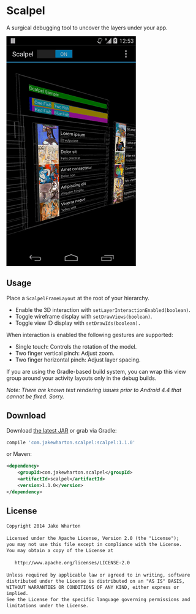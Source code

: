 Scalpel
======

A surgical debugging tool to uncover the layers under your app.

![](images/sample.gif)



Usage
-----

Place a `ScalpelFrameLayout` at the root of your hierarchy.

 * Enable the 3D interaction with `setLayerInteractionEnabled(boolean)`.
 * Toggle wireframe display with `setDrawViews(boolean)`.
 * Toggle view ID display with `setDrawIds(boolean).`

When interaction is enabled the following gestures are supported:

 * Single touch: Controls the rotation of the model.
 * Two finger vertical pinch: Adjust zoom.
 * Two finger horizontal pinch: Adjust layer spacing.

If you are using the Gradle-based build system, you can wrap this view group around your activity
layouts only in the debug builds.

*Note: There are known text rendering issues prior to Android 4.4 that cannot be fixed. Sorry.*



Download
--------

Download [the latest JAR][1] or grab via Gradle:
```groovy
compile 'com.jakewharton.scalpel:scalpel:1.1.0'
```
or Maven:
```xml
<dependency>
    <groupId>com.jakewharton.scalpel</groupId>
    <artifactId>scalpel</artifactId>
    <version>1.1.0</version>
</dependency>
```



License
--------

    Copyright 2014 Jake Wharton

    Licensed under the Apache License, Version 2.0 (the "License");
    you may not use this file except in compliance with the License.
    You may obtain a copy of the License at

       http://www.apache.org/licenses/LICENSE-2.0

    Unless required by applicable law or agreed to in writing, software
    distributed under the License is distributed on an "AS IS" BASIS,
    WITHOUT WARRANTIES OR CONDITIONS OF ANY KIND, either express or implied.
    See the License for the specific language governing permissions and
    limitations under the License.


 [1]: http://repository.sonatype.org/service/local/artifact/maven/redirect?r=central-proxy&g=com.jakewharton.scalpel&a=scalpel&v=LATEST

